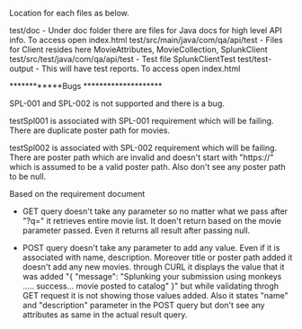 Location for each files as below.

test/doc - Under doc folder there are files for Java docs for high level API info. To access open index.html
test/src/main/java/com/qa/api/test - Files for Client resides here MovieAttributes, MovieCollection, SplunkClient
test/src/test/java/com/qa/api/test - Test file SplunkClientTest
test/test-output - This will have test reports. To access open index.html


************Bugs ********************

SPL-001 and SPL-002 is not supported and there is a bug. 

testSpl001 is associated with SPL-001 requirement which will be failing. There are duplicate poster path for movies.

testSpl002 is associated with SPL-002 requirement which will be failing. There are poster path which are invalid and doesn't start with
"https://" which is assumed to be a valid poster path. Also don't see any poster path to be null.

Based on the requirement document
	
- GET query doesn't take any parameter so no matter what we pass after "?q=" it retrieves entire movie list. It doen't return
	based on the movie parameter passed. Even it returns all result after passing null.

- POST query doesn't take any parameter to add any value. Even if it is associated with name, description. Moreover title or poster path added it doesn't add any new movies. through CURL it displays the value that it was added "{ "message": "Splunking your submission using monkeys ..... success... movie posted to catalog" }" but while validating throgh GET request it is not showing those values added. Also it states "name" and "description" parameter in the POST query but don't see any attributes 
as same in the actual result query.


